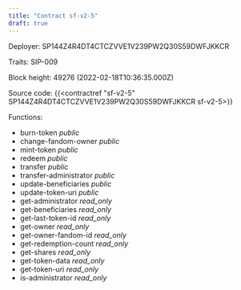 ```yaml
---
title: "Contract sf-v2-5"
draft: true
---
```

Deployer: SP144Z4R4DT4CTCZVVE1V239PW2Q30S59DWFJKKCR

Traits:
SIP-009 



Block height: 49276 (2022-02-18T10:36:35.000Z)

Source code: {{<contractref "sf-v2-5" SP144Z4R4DT4CTCZVVE1V239PW2Q30S59DWFJKKCR sf-v2-5>}}

Functions:

* burn-token _public_
* change-fandom-owner _public_
* mint-token _public_
* redeem _public_
* transfer _public_
* transfer-administrator _public_
* update-beneficiaries _public_
* update-token-uri _public_
* get-administrator _read_only_
* get-beneficiaries _read_only_
* get-last-token-id _read_only_
* get-owner _read_only_
* get-owner-fandom-id _read_only_
* get-redemption-count _read_only_
* get-shares _read_only_
* get-token-data _read_only_
* get-token-uri _read_only_
* is-administrator _read_only_
